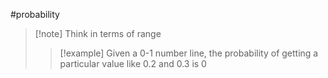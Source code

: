#probability
>[!note] Think in terms of range
>>[!example] Given a 0-1 number line, the probability of getting a particular value like 0.2 and 0.3 is 0